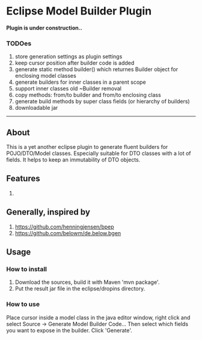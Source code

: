 # Eclipse Model Builder Plugin

**Plugin is under construction..**

### TODOes
1. store generation settings as plugin settings
1. keep cursor position after builder code is added
1. generate static method builder() which returnes Builder object for enclosing model classes
1. generate builders for inner classes in a parent scope
1. support inner classes old ~Builder removal
1. copy methods: from/to builder and from/to enclosing class
1. generate build methods by super class fields (or hierarchy of builders)
1. downloadable jar

-----

## About

This is a yet another eclipse plugin to generate fluent builders for POJO/DTO/Model classes. Especially suitable for DTO classes with a lot of fields. It helps to keep an immutability of DTO objects.

## Features
1. <TBD>

## Generally, inspired by
1. https://github.com/henningjensen/bpep
1. https://github.com/belowm/de.below.bgen

## Usage

### How to install
1. Download the sources, build it with Maven 'mvn package'.
1. Put the result jar file in the eclipse/dropins directory.

### How to use

Place cursor inside a model class in the java editor window, right click and select Source -> Generate Model Builder Code...
Then select which fields you want to expose in the builder. Click 'Generate'.
